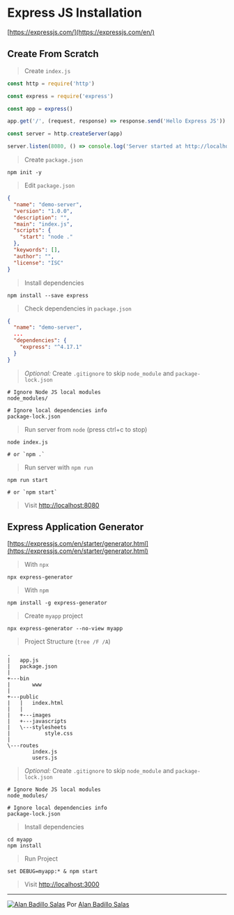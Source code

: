 # Express JS Installation

[https://expressjs.com/](https://expressjs.com/en/)

## Create From Scratch

> Create `index.js`

```js
const http = require('http')

const express = require('express')

const app = express()

app.get('/', (request, response) => response.send('Hello Express JS'))

const server = http.createServer(app)

server.listen(8080, () => console.log('Server started at http://localhost:8080'))
```

> Create `package.json`

	npm init -y

> Edit `package.json`

```json
{
  "name": "demo-server",
  "version": "1.0.0",
  "description": "",
  "main": "index.js",
  "scripts": {
    "start": "node ."
  },
  "keywords": [],
  "author": "",
  "license": "ISC"
}
```

> Install dependencies

	npm install --save express

> Check dependencies in `package.json`

```json
{
  "name": "demo-server",
  ...
  "dependencies": {
    "express": "^4.17.1"
  }
}
```

> *Optional:* Create `.gitignore` to skip `node_module` and `package-lock.json`

```
# Ignore Node JS local modules
node_modules/

# Ignore local dependencies info
package-lock.json
```

> Run server from `node` (press ctrl+c to stop)

	node index.js

	# or `npm .`

> Run server with `npm run`

	npm run start

	# or `npm start`

> Visit [http://localhost:8080](http://localhost:8080)

## Express Application Generator

[https://expressjs.com/en/starter/generator.html](https://expressjs.com/en/starter/generator.html)

> With `npx`

	npx express-generator

> With `npm`

	npm install -g express-generator

> Create `myapp` project

	npx express-generator --no-view myapp

> Project Structure (`tree /F /A`)

```
.
|   app.js
|   package.json
|
+---bin
|       www
|
+---public
|   |   index.html
|   |
|   +---images
|   +---javascripts
|   \---stylesheets
|           style.css
|
\---routes
        index.js
        users.js
```

> *Optional:* Create `.gitignore` to skip `node_module` and `package-lock.json`

```
# Ignore Node JS local modules
node_modules/

# Ignore local dependencies info
package-lock.json
```

> Install dependencies

	cd myapp
	npm install

> Run Project

	set DEBUG=myapp:* & npm start

> Visit [http://localhost:3000](http://localhost:3000)

---

[![Alan Badillo Salas](https://avatars.githubusercontent.com/u/79223578?s=40&v=4 "Alan Badillo Salas")](https://github.com/dragonnomada) Por [Alan Badillo Salas](https://github.com/dragonnomada)
